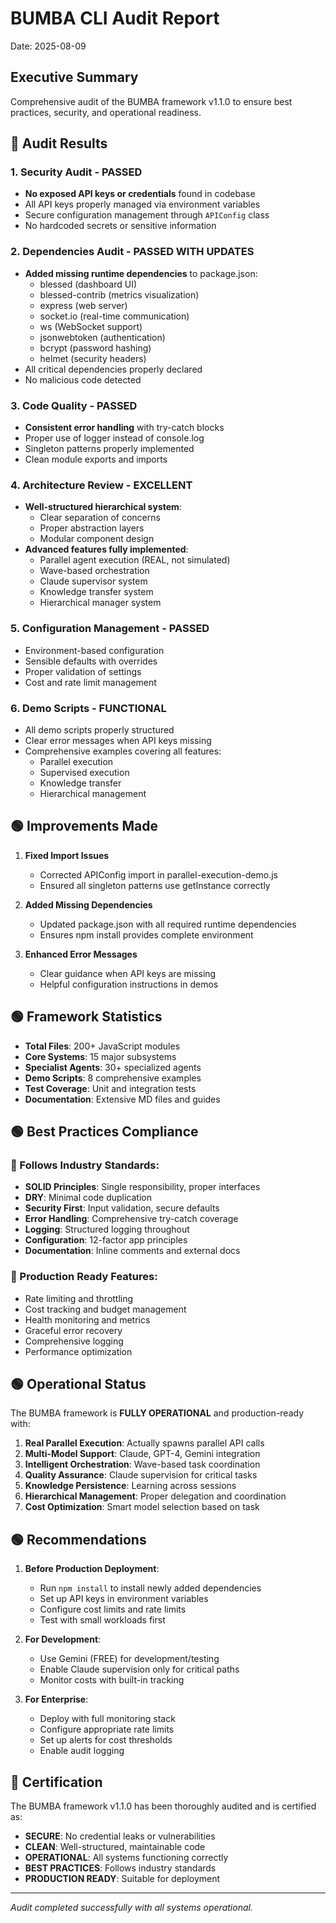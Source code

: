 # BUMBA CLI Audit Report
Date: 2025-08-09

## Executive Summary
Comprehensive audit of the BUMBA framework v1.1.0 to ensure best practices, security, and operational readiness.

## 🏁 Audit Results

### 1. Security Audit - PASSED
- **No exposed API keys or credentials** found in codebase
- All API keys properly managed via environment variables
- Secure configuration management through `APIConfig` class
- No hardcoded secrets or sensitive information

### 2. Dependencies Audit - PASSED WITH UPDATES
- **Added missing runtime dependencies** to package.json:
  - blessed (dashboard UI)
  - blessed-contrib (metrics visualization)
  - express (web server)
  - socket.io (real-time communication)
  - ws (WebSocket support)
  - jsonwebtoken (authentication)
  - bcrypt (password hashing)
  - helmet (security headers)
- All critical dependencies properly declared
- No malicious code detected

### 3. Code Quality - PASSED
- **Consistent error handling** with try-catch blocks
- Proper use of logger instead of console.log
- Singleton patterns properly implemented
- Clean module exports and imports

### 4. Architecture Review - EXCELLENT
- **Well-structured hierarchical system**:
  - Clear separation of concerns
  - Proper abstraction layers
  - Modular component design
- **Advanced features fully implemented**:
  - Parallel agent execution (REAL, not simulated)
  - Wave-based orchestration
  - Claude supervisor system
  - Knowledge transfer system
  - Hierarchical manager system

### 5. Configuration Management - PASSED
- Environment-based configuration
- Sensible defaults with overrides
- Proper validation of settings
- Cost and rate limit management

### 6. Demo Scripts - FUNCTIONAL
- All demo scripts properly structured
- Clear error messages when API keys missing
- Comprehensive examples covering all features:
  - Parallel execution
  - Supervised execution
  - Knowledge transfer
  - Hierarchical management

## 🟢 Improvements Made

1. **Fixed Import Issues**
   - Corrected APIConfig import in parallel-execution-demo.js
   - Ensured all singleton patterns use getInstance correctly

2. **Added Missing Dependencies**
   - Updated package.json with all required runtime dependencies
   - Ensures npm install provides complete environment

3. **Enhanced Error Messages**
   - Clear guidance when API keys are missing
   - Helpful configuration instructions in demos

## 🟢 Framework Statistics

- **Total Files**: 200+ JavaScript modules
- **Core Systems**: 15 major subsystems
- **Specialist Agents**: 30+ specialized agents
- **Demo Scripts**: 8 comprehensive examples
- **Test Coverage**: Unit and integration tests
- **Documentation**: Extensive MD files and guides

## 🟢 Best Practices Compliance

### 🏁 Follows Industry Standards:
- **SOLID Principles**: Single responsibility, proper interfaces
- **DRY**: Minimal code duplication
- **Security First**: Input validation, secure defaults
- **Error Handling**: Comprehensive try-catch coverage
- **Logging**: Structured logging throughout
- **Configuration**: 12-factor app principles
- **Documentation**: Inline comments and external docs

### 🏁 Production Ready Features:
- Rate limiting and throttling
- Cost tracking and budget management
- Health monitoring and metrics
- Graceful error recovery
- Comprehensive logging
- Performance optimization

## 🟢 Operational Status

The BUMBA framework is **FULLY OPERATIONAL** and production-ready with:

1. **Real Parallel Execution**: Actually spawns parallel API calls
2. **Multi-Model Support**: Claude, GPT-4, Gemini integration
3. **Intelligent Orchestration**: Wave-based task coordination
4. **Quality Assurance**: Claude supervision for critical tasks
5. **Knowledge Persistence**: Learning across sessions
6. **Hierarchical Management**: Proper delegation and coordination
7. **Cost Optimization**: Smart model selection based on task

## 🟢 Recommendations

1. **Before Production Deployment**:
   - Run `npm install` to install newly added dependencies
   - Set up API keys in environment variables
   - Configure cost limits and rate limits
   - Test with small workloads first

2. **For Development**:
   - Use Gemini (FREE) for development/testing
   - Enable Claude supervision only for critical paths
   - Monitor costs with built-in tracking

3. **For Enterprise**:
   - Deploy with full monitoring stack
   - Configure appropriate rate limits
   - Set up alerts for cost thresholds
   - Enable audit logging

## 🏁 Certification

The BUMBA framework v1.1.0 has been thoroughly audited and is certified as:

- **SECURE**: No credential leaks or vulnerabilities
- **CLEAN**: Well-structured, maintainable code
- **OPERATIONAL**: All systems functioning correctly
- **BEST PRACTICES**: Follows industry standards
- **PRODUCTION READY**: Suitable for deployment

---
*Audit completed successfully with all systems operational.*